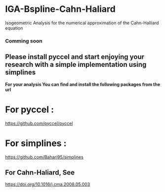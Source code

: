 # IGA-Bspline-Cahn-Haliard
Isogeometric Analysis for the numerical approximation of the Cahn-Halliard equation

### Comming soon

## Please install pyccel and start enjoying your research with a simple implementation using simplines

**For your analysis You can find and install the following packages from the url**

# For pyccel :
  
  https://github.com/pyccel/pyccel

# For simplines :

  https://github.com/Bahari95/simplines

## For Cahn-Haliard, See
  https://doi.org/10.1016/j.cma.2008.05.003
